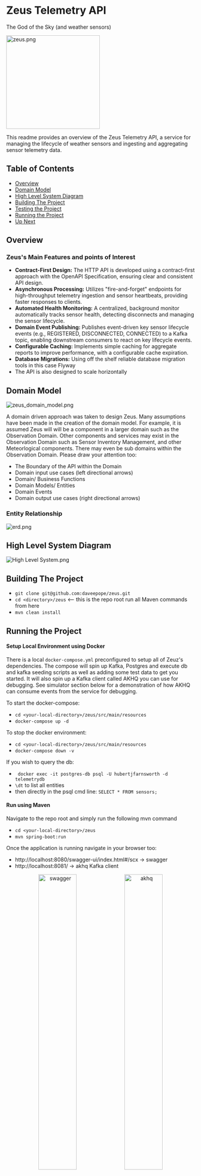 # Zeus Telemetry API

The God of the Sky (and weather sensors)

<img src="docs/zeus.png" alt="zeus.png" width="250" height="250">

This readme provides an overview of the Zeus Telemetry API, a service for managing the lifecycle of weather sensors and ingesting and aggregating sensor telemetry data.

## Table of Contents

* [Overview](#overview)
* [Domain Model](#domain-model)
* [High Level System Diagram](#high-level-system-diagram)
* [Building The Project](#building-the-project)
* [Testing the Project](#testing-the-project)
* [Running the Project](#running-the-project)
* [Up Next](#up-next)

## Overview

### Zeus's Main Features and points of Interest

* **Contract-First Design:** The HTTP API is developed using a contract-first approach with the OpenAPI Specification, ensuring clear and consistent API design.
* **Asynchronous Processing:** Utilizes "fire-and-forget" endpoints for high-throughput telemetry ingestion and sensor heartbeats, providing faster responses to clients.
* **Automated Health Monitoring:** A centralized, background monitor automatically tracks sensor health, detecting disconnects and managing the sensor lifecycle.
* **Domain Event Publishing:** Publishes event-driven key sensor lifecycle events (e.g., REGISTERED, DISCONNECTED, CONNECTED) to a Kafka topic, enabling downstream consumers to react on key lifecycle events.
* **Configurable Caching:** Implements simple caching for aggregate reports to improve performance, with a configurable cache expiration.
* **Database Migrations:** Using off the shelf reliable database migration tools in this case Flyway
* The API is also designed to scale horizontally

## Domain Model

![zeus_domain_model.png](docs/zeus_domain_model.png)

A domain driven approach was taken to design Zeus. Many assumptions have been made in the creation of the domain model. For example, it is assumed Zeus 
will will be a component in a larger domain such as the Observation Domain. Other components and services may exist in the Observation Domain such as Sensor Inventory Management,
and other Meteorlogical components. There may even be sub domains within the Observation Domain. Please draw your attention too:

- The Boundary of the API within the Domain
- Domain input use cases (left directional arrows)
- Domain/ Business Functions
- Domain Models/ Entities
- Domain Events
- Domain output use cases (right directional arrows)

### Entity Relationship
![erd.png](docs/erd.png)


## High Level System Diagram
![High Level System.png](docs/High%20Level%20System.png)

## Building The Project

- `git clone git@github.com:daveepope/zeus.git`
- `cd <directory>/zeus` <-- this is the repo root run all Maven  commands from here
- `mvn clean install `

## Running the Project

#### Setup Local Environment using Docker

There is a local `docker-compose.yml` preconfigured to setup all of Zeuz's dependencies. 
The compose will spin up Kafka, Postgres and execute db and kafka seeding scripts as well as adding some test data to get you started.
It will also spin up a Kafka client called AKHQ you can use for debugging. See simulator section below for a demonstration of how AKHQ can consume events from the service for debugging.

To start the docker-compose:

- `cd <your-local-directory>/zeus/src/main/resources`
- `docker-compose up -d`

To stop the docker environment:
- `cd <your-local-directory>/zeus/src/main/resources`
- `docker-compose down -v`

If you wish to query the db:
- ` docker exec -it postgres-db psql -U hubertjfarnsworth -d telemetrydb`
- `\dt` to list all entities
- then directly in the psql cmd line: `SELECT * FROM sensors;` 

#### Run using Maven
Navigate to the repo root and simply run the following mvn command
- `cd <your-local-directory>/zeus`
- `mvn spring-boot:run`

Once the application is running navigate in your browser too:

- http://localhost:8080/swagger-ui/index.html#/scx -> swagger
- http://localhost:8081/ -> akhq Kafka client 
<div align="center">
  <img src="docs/swagger.png" alt="swagger" width="45%" style="display:inline-block;">
  <img src="docs/akhq.png" alt="akhq" width="45%" style="display:inline-block;">
</div>
 
#### Run using Inteliji
Open Intellij then select the `pom.xml` in `<your-local-directory>/zeus` (repo root)

## Testing the Project
Navigate to the repo root and simply run the following mvn command
- `cd <your-local-directory>/zeus`
- `mvn clean test`

## Using the Endpoints

There are example Sensors in seed script when using the local docker environment. ut you can also register 
your own sensors and get sensor related info.

For more details on requests and responses please see the Swagger documentation.

### 1. POST Register a Sensor

#### Request
`'http://localhost:8080/sensors'`

```
{
  "sensorId": "PLANEX-HQ-TEMP-HUMIDITY",
  "sensorType": "TEMPERATURE_AND_HUMIDITY_SENSOR",
  "location": "Planet Express Building, New New York",
  "latitude": 40.7128,
  "longitude": -74.006,
  "description": "Monitors the main package hangar."
}
```

#### Response 
(note that each sensor has supported metrics (Temperature, Wind Direction) that the sensor can report telemetry measurements on)

```
200 OK
{
  "sensorId": "PLANEX-HQ-TEMP-HUMIDITY",
  "sensorType": "TEMPERATURE_AND_HUMIDITY_SENSOR",
  "location": "Planet Express Building, New New York",
  "latitude": 40.7128,
  "longitude": -74.006,
  "state": "DISCONNECTED",
  "registrationDate": "2025-09-08T20:54:12.949502+01:00",
  "description": "Monitors the main package hangar.",
  "supportedMetrics": [
    "TEMPERATURE",
    "HUMIDITY"
  ]
}
```

### 2. POST Measurement

#### Request
`'http://localhost:8080/measurements'`

```
{
  "sensorId": "PLANEX-HQ-TEMP-HUMIDITY",
  "eventTimestamp": "2025-09-07T17:21:00Z",
  "measurements": [
    {
      "metricType": "TEMPERATURE",
      "measurementValue": 25.5
    }
  ]
}
```

#### Response

```
202 ACCEPTED
```

### 1. GET Report

#### Request
`'http://localhost:8080/sensors'`

Example from swagger:

![get meas.png](docs/get%20meas.png)

#### Response
(note that each sensor has supported metrics (Temperature, Wind Direction) that the sensor can report telemetry measurements on)

```
200 OK
{
  "results": [
    {
      "sensorId": "PLANEX-HQ-TEMP-HUMIDITY",
      "aggregatedMetrics": [
        {
          "metricType": "TEMPERATURE",
          "statistic": "average",
          "value": 25.5
        }
      ]
    }
  ],
  "queryTimestamp": "2025-09-08T20:02:23.903805749Z"
}
```

## Running the Simulators

Zeus some with 2 simulators. A heartbeat simulator and a telemetry simulator. 
- heartbeat simulator: POSTs heartbeat events via HTTP to the API at intervals. One of the sensors is configured to send heartbeats over a flaky network.
- telemetry simulator: POSTs sensor measurements events via HTTP to the API at intervals.

To start the simulators:

- Start the Telemetry API
- `cd <your-local-directory>/zeus/src/main/resources`
- then exec each script: `./heartbeat_simulator.sh` `./telemetry_simulator.sh`

To stop the simulators, simply just ctrl + c in the terminal.

Below is a screenshot showing the simulators (bottom left) running creating sensor heartbeats and sensor measurements at intervals. 
One the sensors is configured to be flaky, i.e. its CONNECTING and DISCONNECTING regularly, and you can see this being handled by the 
Telemetry API

![sim.png](docs/sim.png)

## Future Enhancements
- observability and monitoring 
- Integration/ Component Tests - didn't get a chance to add these but would not be much effort and we can discuss this
- Event driven telemetry ingestion via Kafka or a more suitable messaging protocol such as MQTT, used primarily with small devices on flaky networks, such as weather sensors
